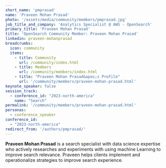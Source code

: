 ```yaml
---
short_name: 'pmprasad'
name: 'Praveen Mohan Prasad'
photo: '/assets/media/community/members/pmprasad.jpg'
job_title_and_company: 'Analytics Specialist @ AWS - OpenSearch'
primary_title: 'Praveen Mohan Prasad'
title: 'OpenSearch Community Member: Praveen Mohan Prasad'
linkedin: praveen-mohanprasad
breadcrumbs:
  icon: community
  items:
    - title: Community
      url: /community/index.html
    - title: Members
      url: /community/members/index.html
    - title: "Praveen Mohan Prasad&apos;s Profile"
      url: '/community/members/praveen-mohan-prasad.html'
keynote_speaker: false
session_track: 
  - conference_id: "2023-north-america"
    name: "Search"
permalink: '/community/members/praveen-mohan-prasad.html'
personas:
  - conference_speaker
conference_id:
  - "2023-north-america"
redirect_from: '/authors/pmprasad/'
---
```


**Praveen Mohan Prasad** is a search specialist with data science expertise who actively researches and experiments with using machine Learning to improve search relevance. Praveen helps clients implement and operationalize strategies to improve search experience.